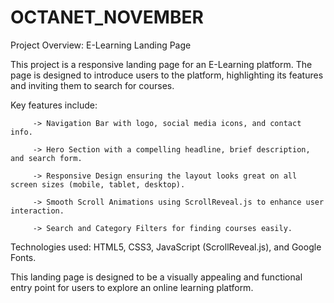 # OCTANET_NOVEMBER
Project Overview: E-Learning Landing Page

 This project is a responsive landing page for an E-Learning platform. The page is designed to introduce
 users to the platform, highlighting its features and inviting them to search for courses.

Key features include:

         -> Navigation Bar with logo, social media icons, and contact info.
   
         -> Hero Section with a compelling headline, brief description, and search form.
   
         -> Responsive Design ensuring the layout looks great on all screen sizes (mobile, tablet, desktop).
   
         -> Smooth Scroll Animations using ScrollReveal.js to enhance user interaction.
   
         -> Search and Category Filters for finding courses easily.
   
Technologies used: HTML5, CSS3, JavaScript (ScrollReveal.js), and Google Fonts.

This landing page is designed to be a visually appealing and functional entry point for users to explore an
online learning platform.




